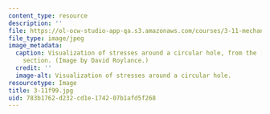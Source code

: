 ```yaml
---
content_type: resource
description: ''
file: https://ol-ocw-studio-app-qa.s3.amazonaws.com/courses/3-11-mechanics-of-materials-fall-1999/783b1762d232cd1e174207b1afd5f268_3-11f99.jpg
file_type: image/jpeg
image_metadata:
  caption: Visualization of stresses around a circular hole, from the [related resources](pages/related-resources)
    section. (Image by David Roylance.)
  credit: ''
  image-alt: Visualization of stresses around a circular hole.
resourcetype: Image
title: 3-11f99.jpg
uid: 783b1762-d232-cd1e-1742-07b1afd5f268
---
```

